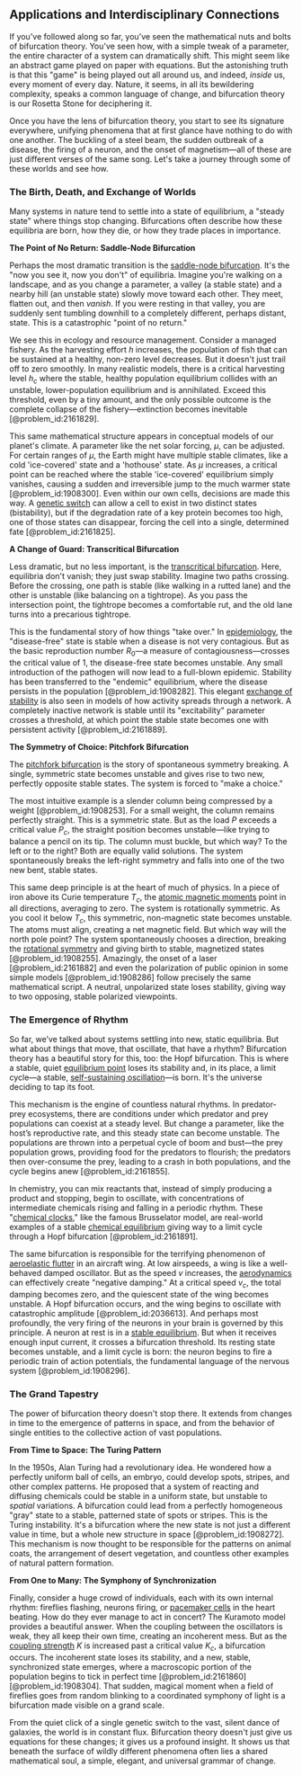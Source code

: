 ## Applications and Interdisciplinary Connections

If you've followed along so far, you’ve seen the mathematical nuts and bolts of bifurcation theory. You've seen how, with a simple tweak of a parameter, the entire character of a system can dramatically shift. This might seem like an abstract game played on paper with equations. But the astonishing truth is that this "game" is being played out all around us, and indeed, *inside* us, every moment of every day. Nature, it seems, in all its bewildering complexity, speaks a common language of change, and bifurcation theory is our Rosetta Stone for deciphering it.

Once you have the lens of bifurcation theory, you start to see its signature everywhere, unifying phenomena that at first glance have nothing to do with one another. The buckling of a steel beam, the sudden outbreak of a disease, the firing of a neuron, and the onset of magnetism—all of these are just different verses of the same song. Let's take a journey through some of these worlds and see how.

### The Birth, Death, and Exchange of Worlds

Many systems in nature tend to settle into a state of equilibrium, a "steady state" where things stop changing. Bifurcations often describe how these equilibria are born, how they die, or how they trade places in importance.

**The Point of No Return: Saddle-Node Bifurcation**

Perhaps the most dramatic transition is the [saddle-node bifurcation](@article_id:269329). It's the "now you see it, now you don't" of equilibria. Imagine you're walking on a landscape, and as you change a parameter, a valley (a stable state) and a nearby hill (an unstable state) slowly move toward each other. They meet, flatten out, and then *vanish*. If you were resting in that valley, you are suddenly sent tumbling downhill to a completely different, perhaps distant, state. This is a catastrophic "point of no return."

We see this in ecology and resource management. Consider a managed fishery. As the harvesting effort $h$ increases, the population of fish that can be sustained at a healthy, non-zero level decreases. But it doesn't just trail off to zero smoothly. In many realistic models, there is a critical harvesting level $h_c$ where the stable, healthy population equilibrium collides with an unstable, lower-population equilibrium and is annihilated. Exceed this threshold, even by a tiny amount, and the only possible outcome is the complete collapse of the fishery—extinction becomes inevitable [@problem_id:2161829].

This same mathematical structure appears in conceptual models of our planet's climate. A parameter like the net solar forcing, $\mu$, can be adjusted. For certain ranges of $\mu$, the Earth might have multiple stable climates, like a cold 'ice-covered' state and a 'hothouse' state. As $\mu$ increases, a critical point can be reached where the stable 'ice-covered' equilibrium simply vanishes, causing a sudden and irreversible jump to the much warmer state [@problem_id:1908300]. Even within our own cells, decisions are made this way. A [genetic switch](@article_id:269791) can allow a cell to exist in two distinct states (bistability), but if the degradation rate of a key protein becomes too high, one of those states can disappear, forcing the cell into a single, determined fate [@problem_id:2161825].

**A Change of Guard: Transcritical Bifurcation**

Less dramatic, but no less important, is the [transcritical bifurcation](@article_id:271959). Here, equilibria don't vanish; they just swap stability. Imagine two paths crossing. Before the crossing, one path is stable (like walking in a rutted lane) and the other is unstable (like balancing on a tightrope). As you pass the intersection point, the tightrope becomes a comfortable rut, and the old lane turns into a precarious tightrope.

This is the fundamental story of how things "take over." In [epidemiology](@article_id:140915), the "disease-free" state is stable when a disease is not very contagious. But as the basic reproduction number $R_0$—a measure of contagiousness—crosses the critical value of $1$, the disease-free state becomes unstable. Any small introduction of the pathogen will now lead to a full-blown epidemic. Stability has been transferred to the "endemic" equilibrium, where the disease persists in the population [@problem_id:1908282]. This elegant [exchange of stability](@article_id:272943) is also seen in models of how activity spreads through a network. A completely inactive network is stable until its "excitability" parameter crosses a threshold, at which point the stable state becomes one with persistent activity [@problem_id:2161889].

**The Symmetry of Choice: Pitchfork Bifurcation**

The [pitchfork bifurcation](@article_id:143151) is the story of spontaneous symmetry breaking. A single, symmetric state becomes unstable and gives rise to two new, perfectly opposite stable states. The system is forced to "make a choice."

The most intuitive example is a slender column being compressed by a weight [@problem_id:1908253]. For a small weight, the column remains perfectly straight. This is a symmetric state. But as the load $P$ exceeds a critical value $P_c$, the straight position becomes unstable—like trying to balance a pencil on its tip. The column must buckle, but which way? To the left or to the right? Both are equally valid solutions. The system spontaneously breaks the left-right symmetry and falls into one of the two new bent, stable states.

This same deep principle is at the heart of much of physics. In a piece of iron above its Curie temperature $T_c$, the [atomic magnetic moments](@article_id:173245) point in all directions, averaging to zero. The system is rotationally symmetric. As you cool it below $T_c$, this symmetric, non-magnetic state becomes unstable. The atoms must align, creating a net magnetic field. But which way will the north pole point? The system spontaneously chooses a direction, breaking the [rotational symmetry](@article_id:136583) and giving birth to stable, magnetized states [@problem_id:1908255]. Amazingly, the onset of a laser [@problem_id:2161882] and even the polarization of public opinion in some simple models [@problem_id:1908286] follow precisely the same mathematical script. A neutral, unpolarized state loses stability, giving way to two opposing, stable polarized viewpoints.

### The Emergence of Rhythm

So far, we’ve talked about systems settling into new, static equilibria. But what about things that move, that oscillate, that have a rhythm? Bifurcation theory has a beautiful story for this, too: the Hopf bifurcation. This is where a stable, quiet [equilibrium point](@article_id:272211) loses its stability and, in its place, a limit cycle—a stable, [self-sustaining oscillation](@article_id:272094)—is born. It's the universe deciding to tap its foot.

This mechanism is the engine of countless natural rhythms. In predator-prey ecosystems, there are conditions under which predator and prey populations can coexist at a steady level. But change a parameter, like the host’s reproductive rate, and this steady state can become unstable. The populations are thrown into a perpetual cycle of boom and bust—the prey population grows, providing food for the predators to flourish; the predators then over-consume the prey, leading to a crash in both populations, and the cycle begins anew [@problem_id:2161855].

In chemistry, you can mix reactants that, instead of simply producing a product and stopping, begin to oscillate, with concentrations of intermediate chemicals rising and falling in a periodic rhythm. These "[chemical clocks](@article_id:171562)," like the famous Brusselator model, are real-world examples of a stable [chemical equilibrium](@article_id:141619) giving way to a limit cycle through a Hopf bifurcation [@problem_id:2161891].

The same bifurcation is responsible for the terrifying phenomenon of [aeroelastic flutter](@article_id:262768) in an aircraft wing. At low airspeeds, a wing is like a well-behaved damped oscillator. But as the speed $v$ increases, the [aerodynamics](@article_id:192517) can effectively create "negative damping." At a critical speed $v_c$, the total damping becomes zero, and the quiescent state of the wing becomes unstable. A Hopf bifurcation occurs, and the wing begins to oscillate with catastrophic amplitude [@problem_id:2036613]. And perhaps most profoundly, the very firing of the neurons in your brain is governed by this principle. A neuron at rest is in a [stable equilibrium](@article_id:268985). But when it receives enough input current, it crosses a bifurcation threshold. Its resting state becomes unstable, and a limit cycle is born: the neuron begins to fire a periodic train of action potentials, the fundamental language of the nervous system [@problem_id:1908296].

### The Grand Tapestry

The power of bifurcation theory doesn't stop there. It extends from changes in time to the emergence of patterns in space, and from the behavior of single entities to the collective action of vast populations.

**From Time to Space: The Turing Pattern**

In the 1950s, Alan Turing had a revolutionary idea. He wondered how a perfectly uniform ball of cells, an embryo, could develop spots, stripes, and other complex patterns. He proposed that a system of reacting and diffusing chemicals could be stable in a uniform state, but unstable to *spatial* variations. A bifurcation could lead from a perfectly homogeneous "gray" state to a stable, patterned state of spots or stripes. This is the Turing instability. It's a bifurcation where the new state is not just a different value in time, but a whole new structure in space [@problem_id:1908272]. This mechanism is now thought to be responsible for the patterns on animal coats, the arrangement of desert vegetation, and countless other examples of natural pattern formation.

**From One to Many: The Symphony of Synchronization**

Finally, consider a huge crowd of individuals, each with its own internal rhythm: fireflies flashing, neurons firing, or [pacemaker cells](@article_id:155130) in the heart beating. How do they ever manage to act in concert? The Kuramoto model provides a beautiful answer. When the coupling between the oscillators is weak, they all keep their own time, creating an incoherent mess. But as the [coupling strength](@article_id:275023) $K$ is increased past a critical value $K_c$, a bifurcation occurs. The incoherent state loses its stability, and a new, stable, synchronized state emerges, where a macroscopic portion of the population begins to tick in perfect time [@problem_id:2161860] [@problem_id:1908304]. That sudden, magical moment when a field of fireflies goes from random blinking to a coordinated symphony of light is a bifurcation made visible on a grand scale.

From the quiet click of a single genetic switch to the vast, silent dance of galaxies, the world is in constant flux. Bifurcation theory doesn't just give us equations for these changes; it gives us a profound insight. It shows us that beneath the surface of wildly different phenomena often lies a shared mathematical soul, a simple, elegant, and universal grammar of change.